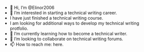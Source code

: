 - 👋 Hi, I’m @Elinor2006
- 👀 I’m interested in starting a technical writing career.
- I have just finished a technical writing course. 
- I am looking for additional ways to develop my technical writing protfolio.
- 🌱 I’m currently learning how to become a technical writer. 
- 💞️ I’m looking to collaborate on technical writing forums. 
- 📫 How to reach me: here.

<!---
Elinor2006/Elinor2006 is a ✨ special ✨ repository because its `README.md` (this file) appears on your GitHub profile.
You can click the Preview link to take a look at your changes.
--->
